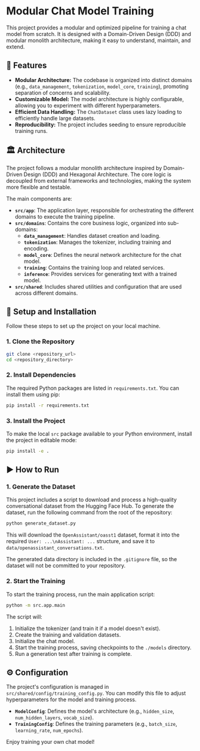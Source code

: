 # Modular Chat Model Training

This project provides a modular and optimized pipeline for training a chat model from scratch. It is designed with a Domain-Driven Design (DDD) and modular monolith architecture, making it easy to understand, maintain, and extend.

## 🚀 Features

- **Modular Architecture:** The codebase is organized into distinct domains (e.g., `data_management`, `tokenization`, `model_core`, `training`), promoting separation of concerns and scalability.
- **Customizable Model:** The model architecture is highly configurable, allowing you to experiment with different hyperparameters.
- **Efficient Data Handling:** The `ChatDataset` class uses lazy loading to efficiently handle large datasets.
- **Reproducibility:** The project includes seeding to ensure reproducible training runs.

## 🏛️ Architecture

The project follows a modular monolith architecture inspired by Domain-Driven Design (DDD) and Hexagonal Architecture. The core logic is decoupled from external frameworks and technologies, making the system more flexible and testable.

The main components are:

- **`src/app`**: The application layer, responsible for orchestrating the different domains to execute the training pipeline.
- **`src/domains`**: Contains the core business logic, organized into sub-domains:
  - **`data_management`**: Handles dataset creation and loading.
  - **`tokenization`**: Manages the tokenizer, including training and encoding.
  - **`model_core`**: Defines the neural network architecture for the chat model.
  - **`training`**: Contains the training loop and related services.
  - **`inference`**: Provides services for generating text with a trained model.
- **`src/shared`**: Includes shared utilities and configuration that are used across different domains.

## 🔧 Setup and Installation

Follow these steps to set up the project on your local machine.

### 1. Clone the Repository

```bash
git clone <repository_url>
cd <repository_directory>
```

### 2. Install Dependencies

The required Python packages are listed in `requirements.txt`. You can install them using pip:

```bash
pip install -r requirements.txt
```

### 3. Install the Project

To make the local `src` package available to your Python environment, install the project in editable mode:

```bash
pip install -e .
```

## ▶️ How to Run

### 1. Generate the Dataset

This project includes a script to download and process a high-quality conversational dataset from the Hugging Face Hub. To generate the dataset, run the following command from the root of the repository:

```bash
python generate_dataset.py
```

This will download the `OpenAssistant/oasst1` dataset, format it into the required `User: ...\nAssistant: ...` structure, and save it to `data/openassistant_conversations.txt`.

The generated data directory is included in the `.gitignore` file, so the dataset will not be committed to your repository.

### 2. Start the Training

To start the training process, run the main application script:

```bash
python -m src.app.main
```

The script will:
1.  Initialize the tokenizer (and train it if a model doesn't exist).
2.  Create the training and validation datasets.
3.  Initialize the chat model.
4.  Start the training process, saving checkpoints to the `./models` directory.
5.  Run a generation test after training is complete.

## ⚙️ Configuration

The project's configuration is managed in `src/shared/config/training_config.py`. You can modify this file to adjust hyperparameters for the model and training process.

- **`ModelConfig`**: Defines the model's architecture (e.g., `hidden_size`, `num_hidden_layers`, `vocab_size`).
- **`TrainingConfig`**: Defines the training parameters (e.g., `batch_size`, `learning_rate`, `num_epochs`).

Enjoy training your own chat model!